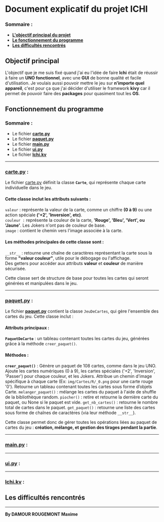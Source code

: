 # Document explicatif du projet ICHI
### Sommaire :
- **[L'objectif principal du projet](#objectif-principal)**
- **[Le fonctionnement du programme](#fonctionnement-du-programme)**
- **[Les difficultés rencontrés](#les-difficultés-rencontrés)**

## Objectif principal
L'objectif que je me suis fixé quand j'ai eu l'idée de faire **Ichi** était de réussir à faire un **UNO fonctionnel**, avec une **GUI** de bonne qualité et facile d'utilisation. Je voulais aussi pouvoir mettre le jeu sur **n'importe quel appareil**, c'est pour ça que j'ai décider d'utiliser le framework **kivy** car il permet de pouvoir faire des **packages** pour quasiment tout les **OS**.

## Fonctionnement du programme
### Sommaire :
- Le fichier **[carte.py](#cartepy-)**
- Le fichier **[paquet.py](#paquetpy-)**
- Le fichier **[main.py](#mainpy-)**
- Le fichier **[ui.py](#uipy-)**
- Le fichier **[Ichi.kv](#ichikv-)**

---

### [carte.py](https://github.com/Darwin974/ICHI/blob/main/game/carte.py) :
Le fichier [carte.py](https://github.com/Darwin974/ICHI/blob/main/game/carte.py) définit la classe **```Carte```**, qui représente chaque carte individuelle dans le jeu. 
#### Cette classe inclut les attributs suivants :
```valeur``` : représente la valeur de la carte, comme un chiffre **(0 à 9)** ou une action spéciale **('+2', 'Inversion', etc)**.
\
```couleur :``` représente la couleur de la carte, **'Rouge', 'Bleu', 'Vert', ou 'Jaune'**. Les Jokers n'ont pas de couleur de base.
\
```image``` : contient le chemin vers l'image associée à la carte.

#### Les méthodes principales de cette classe sont :
```__str__``` : retourne une chaîne de caractères représentant la carte sous la forme **"valeur couleur"**, utile pour le débogage ou l'affichage.
\
Des getters pour accéder aux attributs **valeur** et **couleur** de manière sécurisée.

Cette classe sert de structure de base pour toutes les cartes qui seront générées et manipulées dans le jeu.

---

### [paquet.py](https://github.com/Darwin974/ICHI/blob/main/game/paquet.py) :
Le fichier **[paquet.py](https://github.com/Darwin974/ICHI/blob/main/game/paquet.py)** contient la classe ```JeuDeCartes```, qui gère l'ensemble des cartes du jeu. Cette classe inclut :
#### Attributs principaux :
**```PaquetDeCarte```** : un tableau contenant toutes les cartes du jeu, générées grâce à la méthode ```creer_paquet()```.

#### Méthodes :
**```creer_paquet()```** : Génère un paquet de 108 cartes, comme dans le jeu UNO.
Ajoute les cartes numériques (0 à 9), les cartes spéciales ('+2', 'Inversion', 'Passer') pour chaque couleur, et les Jokers.
Attribue un chemin d'image spécifique à chaque carte (Ex: ```img/Cartes/R/_0.png``` pour une carte rouge '0').
Retourne un tableau contenant toutes les cartes sous forme d’objets Carte.
```melanger_paquet()``` : mélange les cartes du paquet à l'aide de shuffle de la bibliothèque random.
```piocher()``` : retire et retourne la dernière carte du paquet, ou None si le paquet est vide.
```get_nb_cartes()``` : retourne le nombre total de cartes dans le paquet.
```get_paquet()``` : retourne une liste des cartes sous forme de chaînes de caractères (via leur méthode ```__str__```).

Cette classe permet donc de gérer toutes les opérations liées au paquet de cartes du jeu : **création, mélange, et gestion des tirages pendant la partie**.

---

### [main.py](https://github.com/Darwin974/ICHI/blob/main/game/main.py) :

---

### [ui.py](https://github.com/Darwin974/ICHI/blob/main/game/ui.py) :

---

### [Ichi.kv](https://github.com/Darwin974/ICHI/blob/main/game/Ichi.kv) :

## Les difficultés rencontrés

---
**By DAMOUR ROUGEMONT Maxime**